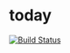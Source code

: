 today
=====
[![Build Status](https://travis-ci.org/defer/today.svg?branch=develop)](https://travis-ci.org/defer/today)
